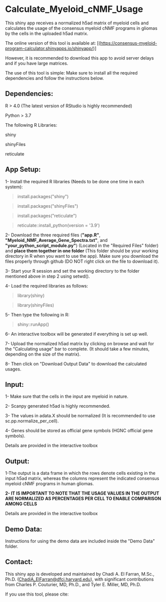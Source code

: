 # Calculate_Myeloid_cNMF_Usage
This shiny app receives a normalized h5ad matrix of myeloid cells and calculates the usage of the consensus myeloid cNMF programs in gliomas by the cells in the uploaded h5ad matrix.


The online version of this tool is available at: 
[(https://consensus-myeloid-program-calculator.shinyapps.io/shinyapp/)]

However, it is recommended to download this app to avoid server delays and if you have large matrices.

The use of this tool is simple: Make sure to install all the required dependencies and follow the instructions below.

## Dependencies:
R > 4.0 (The latest version of RStudio is highly recommended)

Python > 3.7

The following R Libraries:

shiny

shinyFiles

reticulate

## App Setup:

1- Install the required R libraries (Needs to be done one time in each system):

>install.packages("shiny")

>install.packages("shinyFiles")

>install.packages("reticulate")

>reticulate::install_python(version = '3.9')


2- Download the three required files (**"app.R"**, **"Myeloid_NMF_Average_Gene_Spectra.txt"**, and **"your_python_script_module.py"**) (Located in the "Required Files" folder) and **place them together in one folder** (This folder should be your working directory in R when you want to use the app).  Make sure you download the files properly through github (DO NOT right click on the file to download it).   


3- Start your R session and set the working directory to the folder mentioned above in step 2 using setwd().


4- Load the required libraries as follows:

>library(shiny)

>library(shinyFiles)


5- Then type the following in R:

>shiny::runApp()


6- An interactive toolbox will be generated if everything is set up well.


7- Upload the normalized h5ad matrix by clicking on browse and wait for the "Calculating usage" bar to complete. (It should take a few minutes, depending on the size of the matrix).


8- Then click on "Download Output Data" to download the calculated usages.

## Input:

1- Make sure that the cells in the input are myeloid in nature.

2- Scanpy generated h5ad is highly recommended.

3- The values in adata.X should be normalized (It is recommended to use sc.pp.normalize_per_cell).

4- Genes should be stored as official gene symbols (HGNC official gene symbols).

Details are provided in the interactive toolbox


## Output:

1-The output is a data frame in which the rows denote cells existing in the input h5ad matrix, whereas the columns represent the indicated consensus myeloid cNMF programs in human gliomas.

**2- IT IS IMPORTANT TO NOTE THAT THE USAGE VALUES IN THE OUTPUT ARE NORMALIZED AS PERCENTAGES PER CELL TO ENABLE COMPARISON AMONG CELLS**

Details are provided in the interactive toolbox


## Demo Data:

Instructions for using the demo data are included inside the "Demo Data" folder.

## Contact:

This shiny app is developed and maintained by Chadi A. El Farran, M.Sc., Ph.D. (ChadiA_ElFarran@dfci.harvard.edu), with significant contributions from Charles P. Couturier, MD, Ph.D., and Tyler E. Miller, MD, Ph.D.

If you use this tool, please cite:




